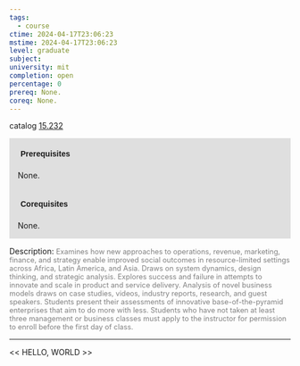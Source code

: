 ```yaml
---
tags:
  - course
ctime: 2024-04-17T23:06:23
mstime: 2024-04-17T23:06:23
level: graduate
subject: 
university: mit
completion: open
percentage: 0
prereq: None.
coreq: None.
---
```


catalog [15.232](http://student.mit.edu/catalog/m15a.html#15.232)

<span style="display: block; padding: 15px; background-color: rgb(100, 100, 100, 0.2);"><font id="m_prereq1048_0" style="display: block; font-family: Arial, sans-serif; font-weight: bold; padding: 5px">Prerequisites</font><br><span id="prereq1048_0">None.</span></span>
<span style="display: block; padding: 15px; background-color: rgb(100, 100, 100, 0.2);"><font id="m_coreq1048_0" style="display: block; font-family: Arial, sans-serif; font-weight: bold; padding: 5px">Corequisites</font><br><span id="coreq1048_0">None.</span></span>

<font style="">Description:</font>
<font style="color: grey; font-size: 0.8rem;">Examines how new approaches to operations, revenue, marketing, finance, and strategy enable improved social outcomes in resource-limited settings across Africa, Latin America, and Asia. Draws on system dynamics, design thinking, and strategic analysis. Explores success and failure in attempts to innovate and scale in product and service delivery. Analysis of novel business models draws on case studies, videos, industry reports, research, and guest speakers. Students present their assessments of innovative base-of-the-pyramid enterprises that aim to do more with less. Students who have not taken at least three management or business classes must apply to the instructor for permission to enroll before the first day of class.</font>



---

<< HELLO, WORLD >>

